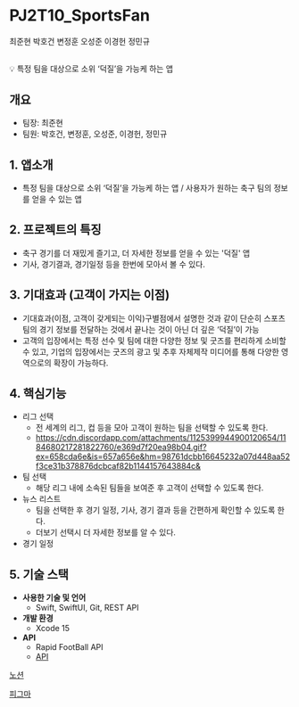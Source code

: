 # PJ2T10_SportsFan

최준현	박호건	변정훈	오성준	이경헌	정민규
<br/>
##
<aside>
💡 특정 팀을 대상으로 소위 ‘덕질’을 가능케 하는 앱

</aside>

## 개요
- 팀장: 최준현
- 팀원: 박호건, 변정훈, 오성준, 이경헌, 정민규

## 1. 앱소개

- 특정 팀을 대상으로 소위 ‘덕질’을 가능케 하는 앱 / 사용자가 원하는 축구 팀의 정보를 얻을 수 있는 앱

## 2. 프로젝트의 특징

- 축구 경기를 더 재밌게 즐기고, 더 자세한 정보를 얻을 수 있는 '덕질' 앱
- 기사, 경기결과, 경기일정 등을 한번에 모아서 볼 수 있다.

## 3. 기대효과 (고객이 가지는 이점)

- 기대효과(이점, 고객이 갖게되는 이익)구별점에서 설명한 것과 같이 단순히 스포츠팀의 경기 정보를 전달하는 것에서 끝나는 것이 아닌 더 깊은 ‘덕질’이 가능
- 고객의 입장에서는 특정 선수 및 팀에 대한 다양한 정보 및 굿즈를 편리하게 소비할 수 있고, 기업의 입장에서는 굿즈의 광고 및 추후 자체제작 미디어를 통해 다양한 영역으로의 확장이 가능하다.

## 4. 핵심기능

- 리그 선택
    - 전 세계의 리그, 컵 등을 모아 고객이 원하는 팀을 선택할 수 있도록 한다.
    - https://cdn.discordapp.com/attachments/1125399944900120654/1184680217281822760/e369d7f20ea98b04.gif?ex=658cda6e&is=657a656e&hm=98761dcbb16645232a07d448aa52f3ce31b378876dcbcaf82b1144157643884c&
- 팀 선택
    - 해당 리그 내에 소속된 팀들을 보여준 후 고객이 선택할 수 있도록 한다.
- 뉴스 리스트
    - 팀을 선택한 후 경기 일정, 기사, 경기 결과 등을 간편하게 확인할 수 있도록 한다.
    - 더보기 선택시 더 자세한 정보를 알 수 있다.
- 경기 일정

## 5. 기술 스택

- **사용한 기술 및 언어**
    - Swift, SwiftUI, Git, REST API
- **개발 환경**
    - Xcode 15
- **API**
    - Rapid FootBall API
    - [API](https://www.api-football.com/documentation-v3#section/Introduction)


[노션](https://www.notion.so/LAB-10-035cf37f66824ac2b702bb10cc28319f?pvs=4)
<br/>

[피그마](https://www.figma.com/file/EWJ8uSk8UF677a2yOcBTN3/DuckS?type=design&node-id=0%3A1&mode=design&t=Ge92xv8rnqhwS1mC-1)
<br/>
